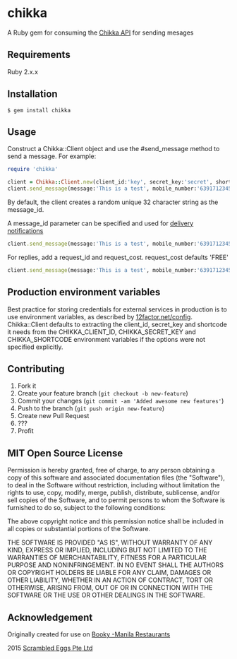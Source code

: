 chikka
======

A Ruby gem for consuming the [Chikka API](https://api.chikka.com) for sending mesages

## Requirements

  Ruby 2.x.x

## Installation

    $ gem install chikka

## Usage

Construct a Chikka::Client object and use the #send_message method to
send a message. For example:

```ruby
require 'chikka'

client = Chikka::Client.new(client_id:'key', secret_key:'secret', shortcode:'shortcode')
client.send_message(message:'This is a test', mobile_number:'639171234567')
```

By default, the client creates a random unique 32 character string as the message_id.

A message_id parameter can be specified and used for [delivery notifications](https://api.chikka.com/docs/handling-messages#delivery-notifications)

```ruby
client.send_message(message:'This is a test', mobile_number:'639171234567', message_id:'75c09eb7581588f578624ad9538cc6d3')
```

For replies, add a request_id and request_cost. request_cost defaults 'FREE'
```ruby
client.send_message(message:'This is a test', mobile_number:'639171234567', request_id: '504830303...83137', request_cost: 'P5.00')
```

## Production environment variables

Best practice for storing credentials for external services in production is
to use environment variables, as described by [12factor.net/config](http://12factor.net/config).
Chikka::Client defaults to extracting the client_id, secret_key and shortcode it needs from the
CHIKKA_CLIENT_ID,  CHIKKA_SECRET_KEY and CHIKKA_SHORTCODE environment variables if the
options were not specified explicitly.

## Contributing

1. Fork it
2. Create your feature branch (`git checkout -b new-feature`)
3. Commit your changes (`git commit -am 'Added awesome new features'`)
4. Push to the branch (`git push origin new-feature`)
5. Create new Pull Request
6. ???
7. Profit

## MIT Open Source License

Permission is hereby granted, free of charge, to any person obtaining a copy of this software and associated documentation files (the "Software"), to deal in the Software without restriction, including without limitation the rights to use, copy, modify, merge, publish, distribute, sublicense, and/or sell copies of the Software, and to permit persons to whom the Software is furnished to do so, subject to the following conditions:

The above copyright notice and this permission notice shall be included in all copies or substantial portions of the Software.

THE SOFTWARE IS PROVIDED "AS IS", WITHOUT WARRANTY OF ANY KIND, EXPRESS OR IMPLIED, INCLUDING BUT NOT LIMITED TO THE WARRANTIES OF MERCHANTABILITY, FITNESS FOR A PARTICULAR PURPOSE AND NONINFRINGEMENT. IN NO EVENT SHALL THE AUTHORS OR COPYRIGHT HOLDERS BE LIABLE FOR ANY CLAIM, DAMAGES OR OTHER LIABILITY, WHETHER IN AN ACTION OF CONTRACT, TORT OR OTHERWISE, ARISING FROM, OUT OF OR IN CONNECTION WITH THE SOFTWARE OR THE USE OR OTHER DEALINGS IN THE SOFTWARE.

## Acknowledgement
Originally created for use on [Booky -Manila Restaurants](http://ph.phonebooky.com/)

2015 [Scrambled Eggs Pte Ltd](http://www.eggsapps.com)